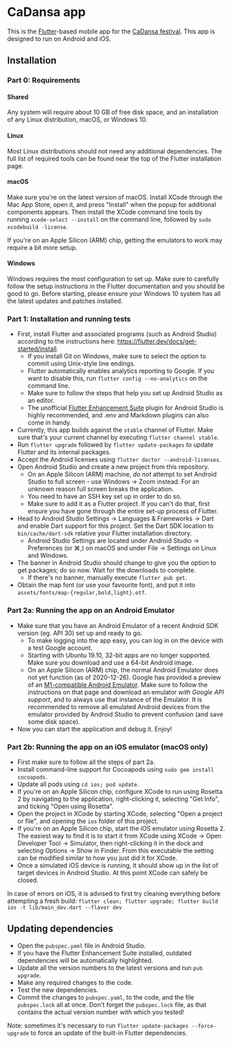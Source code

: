 # CaDansa app

This is the [Flutter](https://flutter.dev/)-based mobile app for the [CaDansa festival](https://cadansa.nl). This app is designed to run on Android and iOS.

## Installation

### Part 0: Requirements

#### Shared

Any system will require about 10 GB of free disk space, and an installation of any Linux distribution, macOS, or Windows 10.

#### Linux

Most Linux distributions should not need any additional dependencies. The full list of required tools can be found near the top of the Flutter installation page.

#### macOS

Make sure you're on the latest version of macOS. Install XCode through the Mac App Store, open it, and press "Install" when the popup for additional components appears.
Then install the XCode command line tools by running `xcode-select --install` on the command line, followed by `sudo xcodebuild -license`. 

If you're on an Apple Silicon (ARM) chip, getting the emulators to work may require a bit more setup.

#### Windows

Windows requires the most configuration to set up. Make sure to carefully follow the setup instructions in the Flutter documentation and you should be good to go.
Before starting, please ensure your Windows 10 system has all the latest updates and patches installed.


### Part 1: Installation and running tests

*  First, install Flutter and associated programs (such as Android Studio) according to the instructions here: https://flutter.dev/docs/get-started/install.
    *  If you install Git on Windows, make sure to select the option to commit using Unix-style line endings.
    *  Flutter automatically enables analytics reporting to Google. If you want to disable this, run `flutter config --no-analytics` on the command line.
    *  Make sure to follow the steps that help you set up Android Studio as an editor.
    *  The unofficial [Flutter Enhancement Suite](https://plugins.jetbrains.com/plugin/12693-flutter-enhancement-suite/) plugin for Android Studio is highly recommended, and .env and Markdown plugins can also come in handy.
*  Currently, this app builds against the `stable` channel of Flutter. Make sure that's your current channel by executing `flutter channel stable`.
*  Run `flutter upgrade` followed by `flutter update-packages` to update Flutter and its internal packages.
*  Accept the Android licenses using `flutter doctor --android-licenses`.
*  Open Android Studio and create a new project from this repository.
    * On an Apple Silicon (ARM) machine, _do not_ attempt to set Android Studio to full screen - use Windows -> Zoom instead. For an unknown reason full screen breaks the application.
    *  You need to have an SSH key set up in order to do so.
    *  Make sure to add it as a Flutter project. If you can't do that, first ensure you have gone through the entire set-up process of Flutter.
*  Head to Android Studio Settings -> Languages & Frameworks -> Dart and enable Dart support for this project. Set the Dart SDK location to `bin/cache/dart-sdk` relative your Flutter installation directory.
    * Android Studio Settings are located under Android Studio -> Preferences (or  ⌘,) on macOS and under File -> Settings on Linux and Windows.
*  The banner in Android Studio should change to give you the option to get packages; do so now. Wait for the downloads to complete.
    * If there's no banner, manually execute `flutter pub get`.
*  Obtain the map font (or use your favourite font), and put it into `assets/fonts/map-{regular,bold,light}.otf`.

### Part 2a: Running the app on an Android Emulator

* Make sure that you have an Android Emulator of a recent Android SDK version (eg. API 30) set up and ready to go.
    * To make logging into the app easy, you can log in on the device with a test Google account.
    * Starting with Ubuntu 19.10, 32-bit apps are no longer supported. Make sure you download and use a 64-bit Android image.
    * On an Apple Silicon (ARM) chip, the normal Android Emulator does not yet function (as of 2020-12-26).
      Google has provided a preview of an [M1-compatible Android Emulator](https://github.com/google/android-emulator-m1-preview/releases).
      Make sure to follow the instructions on that page and download an emulator _with Google API support_, and to always use that instance of the Emulator.
      It is recommended to remove all emulated Android devices from the emulator provided by Android Studio to prevent confusion (and save some disk space).
* Now you can start the application and debug it. Enjoy!

### Part 2b: Running the app on an iOS emulator (macOS only)

* First make sure to follow all the steps of part 2a.
* Install command-line support for Cocoapods using `sudo gem install cocoapods`.
* Update all pods using `cd ios; pod update`.
* If you're on an Apple Silicon chip, configure XCode to run using Rosetta 2 by navigating to the application, right-clicking it, selecting "Get Info", and ticking "Open using Rosetta".
* Open the project in XCode by starting XCode, selecting "Open a project or file", and opening the `ios` folder of this project.
* If you're on an Apple Silicon chip, start the iOS emulator using Rosetta 2. The easiest way to find it is to start it from XCode using XCode -> Open Developer Tool -> Simulator, then right-clicking it in the dock and selecting Options -> Show in Finder. From this executable the setting can be modified similar to how you just did it for XCode.
* Once a simulated iOS device is running, it should show up in the list of target devices in Android Studio. At this point XCode can safely be closed.

In case of errors on iOS, it is advised to first try cleaning everything before attempting a fresh build:
```flutter clean; flutter upgrade; flutter build ios -t lib/main_dev.dart --flavor dev```

## Updating dependencies

* Open the `pubspec.yaml` file in Android Studio.
* If you have the Flutter Enhancement Suite installed, outdated dependencies will be automatically highlighted.
* Update all the version numbers to the latest versions and run `pub upgrade`.
* Make any required changes to the code.
* Test the new dependencies.
* Commit the changes to `pubspec.yaml`, to the code, and the file `pubspec.lock` all at once.
  Don't forget the `pubspec.lock` file, as that contains the actual version number with which you tested!

Note: sometimes it's necessary to run `flutter update-packages --force-upgrade` to force an update of the built-in Flutter dependencies.
